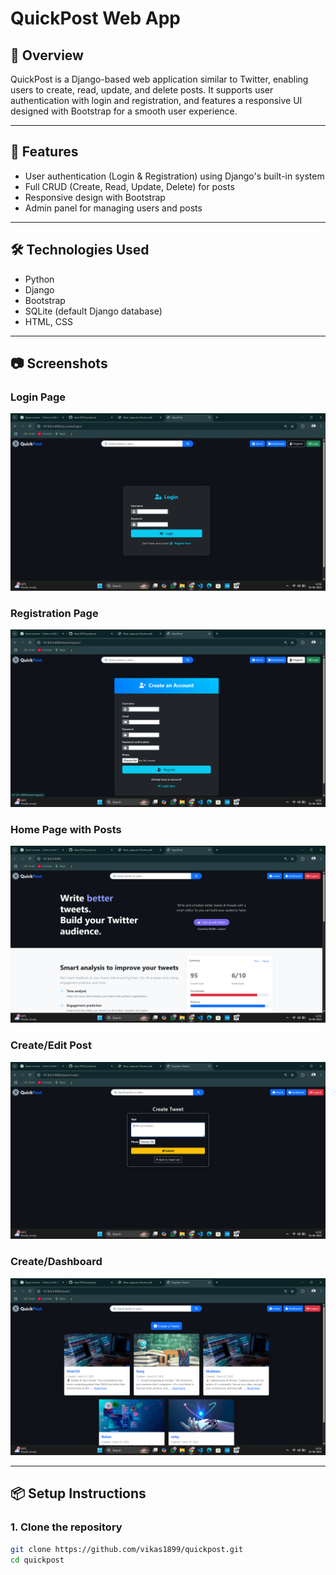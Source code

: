 # QuickPost Web App

## 📖 Overview

QuickPost is a Django-based web application similar to Twitter, enabling users to create, read, update, and delete posts. It supports user authentication with login and registration, and features a responsive UI designed with Bootstrap for a smooth user experience.

---

## 🚀 Features

- User authentication (Login & Registration) using Django's built-in system
- Full CRUD (Create, Read, Update, Delete) for posts
- Responsive design with Bootstrap
- Admin panel for managing users and posts

---

## 🛠️ Technologies Used

- Python
- Django
- Bootstrap
- SQLite (default Django database)
- HTML, CSS

---

## 📷 Screenshots

### Login Page

![Login Page](screenshots/login.png)

### Registration Page

![Registration Page](screenshots/Register.png)

### Home Page with Posts

![Home Page](screenshots/home.png)

### Create/Edit Post

![Create/Edit Post](screenshots/post_creation.png)

### Create/Dashboard

![Create/Edit Post](screenshots/Dashboard.png)

---

## 📦 Setup Instructions

### 1. Clone the repository

```bash
git clone https://github.com/vikas1899/quickpost.git
cd quickpost
```
